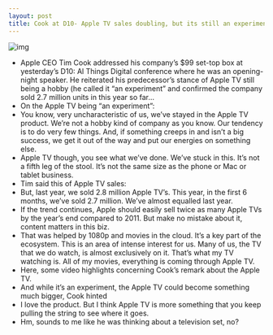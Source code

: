 ```yaml
---
layout: post
title: Cook at D10- Apple TV sales doubling, but its still an experiment
---
```

![img](http://media.idownloadblog.com/wp-content/uploads/2012/05/Tim-Cook-at-D10-image-001.jpg)
* Apple CEO Tim Cook addressed his company’s $99 set-top box at yesterday’s D10: Al Things Digital conference where he was an opening-night speaker. He reiterated his predecessor’s stance of Apple TV still being a hobby (he called it “an experiment” and confirmed the company sold 2.7 million units in this year so far…
* On the Apple TV being “an experiment”:
* You know, very uncharacteristic of us, we’ve stayed in the Apple TV product. We’re not a hobby kind of company as you know. Our tendency is to do very few things. And, if something creeps in and isn’t a big success, we get it out of the way and put our energies on something else.
* Apple TV though, you see what we’ve done. We’ve stuck in this. It’s not a fifth leg of the stool. It’s not the same size as the phone or Mac or tablet business.
* Tim said this of Apple TV sales:
* But, last year, we sold 2.8 million Apple TV’s. This year, in the first 6 months, we’ve sold 2.7 million. We’ve almost equalled last year.
* If the trend continues, Apple should easily sell twice as many Apple TVs by the year’s end compared to 2011. But make no mistake about it, content matters in this biz.
* That was helped by 1080p and movies in the cloud. It’s a key part of the ecosystem. This is an area of intense interest for us. Many of us, the TV that we do watch, is almost exclusively on it. That’s what my TV watching is. All of my movies, everything is coming through Apple TV.
* Here, some video highlights concerning Cook’s remark about the Apple TV.
* And while it’s an experiment, the Apple TV could become something much bigger, Cook hinted
* I love the product. But I think Apple TV is more something that you keep pulling the string to see where it goes.
* Hm, sounds to me like he was thinking about a television set, no?

